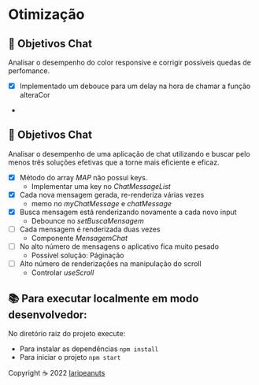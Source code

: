 # Otimização

## 🎯 Objetivos Chat

Analisar o desempenho do color responsive e corrigir possíveis quedas de perfomance.

- [X] Implementado um debouce para um delay na hora de chamar a função alteraCor
- 
## 🎯 Objetivos Chat

Analisar o desempenho de uma aplicação de chat utilizando e buscar pelo menos três soluções efetivas que a torne mais eficiente e eficaz.

- [X] Método do array *MAP* não possui keys.
  - Implementar uma key no *ChatMessageList*
- [X] Cada nova mensagem gerada, re-renderiza várias vezes
  - memo no *myChatMessage* e *chatMessage*
- [X] Busca mensagem está renderizando novamente a cada novo input
  - Debounce no *setBuscaMensagem*
- [ ] Cada mensagem é renderizada duas vezes
  - Componente *MensagemChat*
- [ ] No alto número de mensagens o aplicativo fica muito pesado
  - Possível solução: Páginação
- [ ] Alto número de renderizações na manipulação do scroll
  - Controlar *useScroll*

## 📚 Para executar localmente em modo desenvolvedor:

No diretório raiz do projeto execute:

- Para instalar as dependências `npm install`
- Para iniciar o projeto `npm start`


<p align="left">Copyright ☕ 2022 <a href="https://github.com/laripeanuts">laripeanuts</a></p>